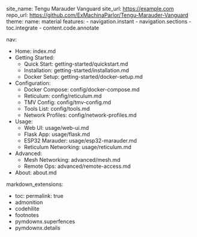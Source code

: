 site_name: Tengu Marauder Vanguard
site_url: https://example.com
repo_url: https://github.com/ExMachinaParlor/Tengu-Marauder-Vanguard
theme:
  name: material
  features:
    - navigation.instant
    - navigation.sections
    - toc.integrate
    - content.code.annotate

nav:
  - Home: index.md
  - Getting Started:
      - Quick Start: getting-started/quickstart.md
      - Installation: getting-started/installation.md
      - Docker Setup: getting-started/docker-setup.md
  - Configuration:
      - Docker Compose: config/docker-compose.md
      - Reticulum: config/reticulum.md
      - TMV Config: config/tmv-config.md
      - Tools List: config/tools.md
      - Network Profiles: config/network-profiles.md
  - Usage:
      - Web UI: usage/web-ui.md
      - Flask App: usage/flask.md
      - ESP32 Marauder: usage/esp32-marauder.md
      - Reticulum Networking: usage/reticulum.md
  - Advanced:
      - Mesh Networking: advanced/mesh.md
      - Remote Ops: advanced/remote-access.md
  - About: about.md

markdown_extensions:
  - toc:
      permalink: true
  - admonition
  - codehilite
  - footnotes
  - pymdownx.superfences
  - pymdownx.details
